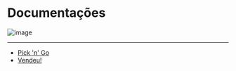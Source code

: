 # Documentações

![image](https://img.shields.io/badge/Pick'n'Go-v1.3.1-success)

---

- [Pick 'n' Go](https://github.com/peedroca/documentations/blob/master/Pick%20'n'%20Go/home.md#pick-n-go)
- [Vendeu!](https://github.com/peedroca/documentations/blob/master/Vendeu!/home.md#vendeu)
